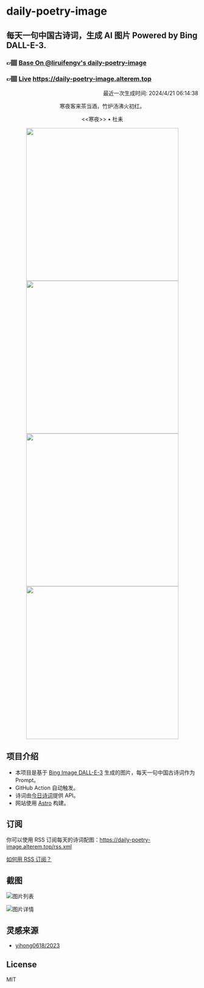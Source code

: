 
# daily-poetry-image

## 每天一句中国古诗词，生成 AI 图片 Powered by Bing DALL-E-3.

### 👉🏽 [Base On @liruifengv's daily-poetry-image](https://github.com/liruifengv/daily-poetry-image)

### 👉🏽 [Live](https://daily-poetry-image.alterem.top/) https://daily-poetry-image.alterem.top

<p align="right">
  最近一次生成时间: 2024/4/21 06:14:38
</p>
<p align="center">
寒夜客来茶当酒，竹炉汤沸火初红。
</p>
<p align="center">
<<寒夜>> • 杜耒
</p>
<p align="center">
<img src="https://tse3.mm.bing.net/th/id/OIG2.v0ylrRCjvV4i1YzaDDcd" height="400" width="400" />
<img src="https://tse4.mm.bing.net/th/id/OIG2.rVnfX7fQSsd3pIt9Sdf0" height="400" width="400" />
<img src="https://tse1.mm.bing.net/th/id/OIG2.QpR8ECND5.92mEoAyeTB" height="400" width="400" />
<img src="https://tse3.mm.bing.net/th/id/OIG2.MNMxnd0sZbO5IeyLBLlo" height="400" width="400" />
</p>

## 项目介绍

-   本项目是基于 [Bing Image DALL-E-3](https://www.bing.com/images/create) 生成的图片，每天一句中国古诗词作为 Prompt。
-   GitHub Action 自动触发。
-   诗词由[今日诗词](https://www.jinrishici.com/)提供 API。
-   网站使用 [Astro](https://astro.build) 构建。

## 订阅

你可以使用 RSS 订阅每天的诗词配图：https://daily-poetry-image.alterem.top/rss.xml

[如何用 RSS 订阅？](https://zhuanlan.zhihu.com/p/55026716)

## 截图

![图片列表](./screenshots/Snipaste_2023-12-28_21-00-26.png)

![图片详情](./screenshots/Snipaste_2023-12-28_21-00-53.png)

## 灵感来源

-   [yihong0618/2023](https://github.com/yihong0618/2023)

## License

MIT
